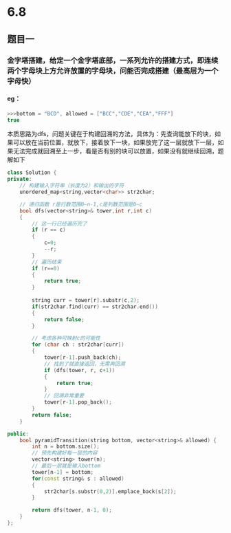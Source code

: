 # 6.8
## 题目一
### 金字塔搭建，给定一个金字塔底部，一系列允许的搭建方式，即连续两个字母块上方允许放置的字母块，问能否完成搭建（最高层为一个字母快）
#### eg：
```c++
>>>bottom = "BCD", allowed = ["BCC","CDE","CEA","FFF"]
true
```
本质思路为dfs，问题关键在于构建回溯的方法，具体为：先查询能放下的块，如果可以放在当前位置，就放下，接着放下一块，如果放完了这一层就放下一层，如果无法完成就回溯至上一步，看是否有别的块可以放置，如果没有就继续回溯，题解如下
```c++
class Solution {
private:
    // 构建输入字符串（长度为2）和输出的字符
    unordered_map<string,vector<char>> str2char;

    // 递归函数 r是行数范围0~n-1,c是列数范围是0~c
    bool dfs(vector<string>& tower,int r,int c)
    {
        // 这一行已经遍历完了
        if (r == c)
        {   
            c=0;
            --r;
        }
        // 遍历结束
        if (r==0)
        {
            return true;
        }
    
        string curr = tower[r].substr(c,2);
        if(str2char.find(curr) == str2char.end())
        {
            return false;
        }

        // 考虑各种可映射c的可能性
        for (char ch : str2char[curr])
        {
            tower[r-1].push_back(ch);
            // 找到了就直接返回，无需再回溯
            if (dfs(tower, r, c+1))
            {
                return true;
            }
            // 回溯非常重要
            tower[r-1].pop_back();
        }
        return false;
    }

public:
    bool pyramidTransition(string bottom, vector<string>& allowed) {
        int n = bottom.size();
        // 预先构建好每一层的内容
        vector<string> tower(n);
        // 最后一层就是输入bottom
        tower[n-1] = bottom;
        for(const string& s : allowed)
        {
            str2char[s.substr(0,2)].emplace_back(s[2]);
        }

        return dfs(tower, n-1, 0);
    }
};
```

<!--stackedit_data:
eyJoaXN0b3J5IjpbMTUzMDMzMzQ1MSw5Nzc5OTYyMThdfQ==
-->